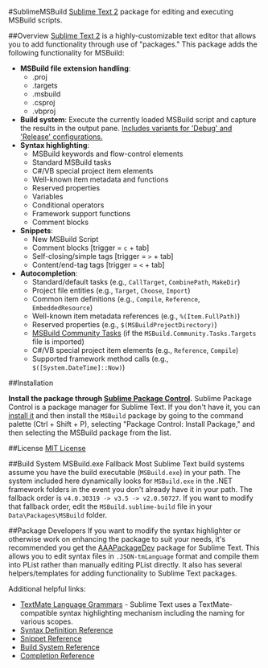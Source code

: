 #SublimeMSBuild
[Sublime Text 2](http://www.sublimetext.com/) package for editing and executing MSBuild scripts.

##Overview
[Sublime Text 2](http://www.sublimetext.com/) is a highly-customizable text editor that allows you to add functionality through use of "packages." This package adds the following functionality for MSBuild:

* **MSBuild file extension handling**:
	* .proj
	* .targets
	* .msbuild
	* .csproj
	* .vbproj
* **Build system**: Execute the currently loaded MSBuild script and capture the results in the output pane. [Includes variants for 'Debug' and 'Release' configurations.](https://github.com/tillig/SublimeMSBuild/wiki/Build-Variants)
* **Syntax highlighting**:
	* MSBuild keywords and flow-control elements
	* Standard MSBuild tasks
	* C#/VB special project item elements
	* Well-known item metadata and functions
	* Reserved properties
	* Variables
	* Conditional operators
	* Framework support functions
	* Comment blocks
* **Snippets**:
	* New MSBuild Script
	* Comment blocks [trigger = `c` + tab]
	* Self-closing/simple tags [trigger = `>` + tab]
	* Content/end-tag tags [trigger = `<` + tab]
* **Autocompletion**:
	* Standard/default tasks (e.g., `CallTarget`, `CombinePath`, `MakeDir`)
	* Project file entities (e.g., `Target`, `Choose`, `Import`)
	* Common item definitions (e.g., `Compile`, `Reference`, `EmbeddedResource`)
	* Well-known item metadata references (e.g., `%(Item.FullPath)`)
	* Reserved properties (e.g., `$(MSBuildProjectDirectory)`)
	* [MSBuild Community Tasks](https://github.com/loresoft/msbuildtasks) (if the `MSBuild.Community.Tasks.Targets` file is imported)
	* C#/VB special project item elements (e.g., `Reference`, `Compile`)
	* Supported framework method calls (e.g., `$([System.DateTime]::Now)`)

##Installation

**Install the package through [Sublime Package Control](http://wbond.net/sublime_packages/package_control).** Sublime Package Control is a package manager for Sublime Text. If you don't have it, you can [install it](http://wbond.net/sublime_packages/package_control/installation) and then install the `MSBuild` package by going to the command palette (Ctrl + Shift + P), selecting "Package Control: Install Package," and then selecting the MSBuild package from the list.

##License
[MIT License](https://github.com/tillig/SublimeMSBuild/blob/master/LICENSE.md)

##Build System MSBuild.exe Fallback
Most Sublime Text build systems assume you have the build executable (`MSBuild.exe`) in your path. The system included here dynamically looks for `MSBuild.exe` in the .NET framework folders in the event you don't already have it in your path. The fallback order is `v4.0.30319 -> v3.5 -> v2.0.50727`. If you want to modify that fallback order, edit the `MSBuild.sublime-build` file in your `Data\Packages\MSBuild` folder.

##Package Developers
If you want to modify the syntax highlighter or otherwise work on enhancing the package to suit your needs, it's recommended you get the [AAAPackageDev](https://github.com/SublimeText/AAAPackageDev) package for Sublime Text. This allows you to edit syntax files in `.JSON-tmLanguage` format and compile them into PList rather than manually editing PList directly. It also has several helpers/templates for adding functionality to Sublime Text packages.

Additional helpful links:
* [TextMate Language Grammars](http://manual.macromates.com/en/language_grammars) - Sublime Text uses a TextMate-compatible syntax highlighting mechanism including the naming for various scopes.
* [Syntax Definition Reference](http://docs.sublimetext.info/en/latest/reference/syntaxdefs.html)
* [Snippet Reference](http://docs.sublimetext.info/en/latest/reference/snippets.html)
* [Build System Reference](http://docs.sublimetext.info/en/latest/reference/build_systems.html)
* [Completion Reference](http://docs.sublimetext.info/en/latest/reference/completions.html)